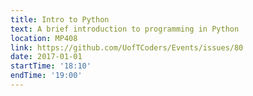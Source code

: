 ```yaml
---
title: Intro to Python
text: A brief introduction to programming in Python
location: MP408
link: https://github.com/UofTCoders/Events/issues/80
date: 2017-01-01
startTime: '18:10'
endTime: '19:00'
---
```

